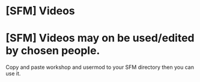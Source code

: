 [SFM] Videos
===
[SFM] Videos may on be used/edited by chosen people.
===
Copy and paste workshop and usermod to your SFM directory then you can use it.